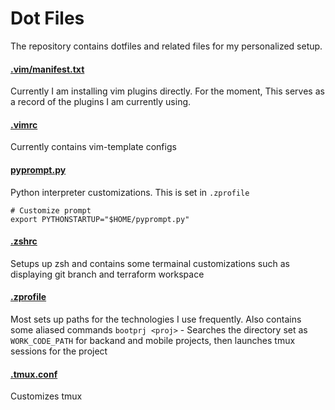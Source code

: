 # Dot Files

The repository contains dotfiles and related files for my personalized setup.


#### [.vim/manifest.txt](./.vim/manifest.txt)
Currently I am installing vim plugins directly. For the moment, This serves as a record of the plugins I am currently using.

#### [.vimrc](./.vimrc)
Currently contains vim-template configs

#### [pyprompt.py](./pyprompt.py)
Python interpreter customizations. This is set in `.zprofile` 
```
# Customize prompt
export PYTHONSTARTUP="$HOME/pyprompt.py"
```

#### [.zshrc](./.zshrc)
Setups up zsh and contains some termainal customizations such as displaying git branch and terraform workspace

#### [.zprofile](./.zprofile)
Most sets up paths for the technologies I use frequently. Also contains some aliased commands
`bootprj <proj>` - Searches the directory set as `WORK_CODE_PATH` for backand and mobile projects, then launches tmux sessions for the project

#### [.tmux.conf](./.tmux.conf)
Customizes tmux